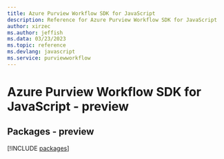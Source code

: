 ```yaml
---
title: Azure Purview Workflow SDK for JavaScript
description: Reference for Azure Purview Workflow SDK for JavaScript
author: xirzec
ms.author: jeffish
ms.data: 03/23/2023
ms.topic: reference
ms.devlang: javascript
ms.service: purviewworkflow
---
```

# Azure Purview Workflow SDK for JavaScript - preview
## Packages - preview
[!INCLUDE [packages](purview-workflow-index.md)]